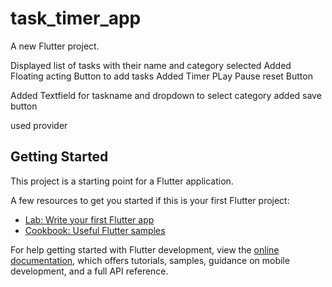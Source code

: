 # task_timer_app

A new Flutter project.

Displayed list of tasks with their name and category selected
Added Floating acting Button to add tasks
Added Timer PLay Pause reset Button

Added Textfield for taskname and dropdown to select category
added save button

used provider


## Getting Started

This project is a starting point for a Flutter application.

A few resources to get you started if this is your first Flutter project:

- [Lab: Write your first Flutter app](https://docs.flutter.dev/get-started/codelab)
- [Cookbook: Useful Flutter samples](https://docs.flutter.dev/cookbook)

For help getting started with Flutter development, view the
[online documentation](https://docs.flutter.dev/), which offers tutorials,
samples, guidance on mobile development, and a full API reference.
